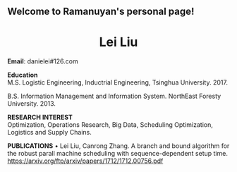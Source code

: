 ## Welcome to Ramanuyan's personal page!
# <center>Lei Liu </center>   

**Email**: danielei#126.com


**Education**   
M.S. Logistic Engineering, Inductrial Engineering, Tsinghua University.   2017.   

B.S. Information Management and Information System. NorthEast Foresty University.  2013.   


**RESEARCH INTEREST**   
Optimization, Operations Research, Big Data, Scheduling Optimization, Logistics and Supply Chains.   

**PUBLICATIONS**
• Lei Liu, Canrong Zhang. A branch and bound algorithm for the robust parall machine scheduling with sequence-dependent setup time.         https://arxiv.org/ftp/arxiv/papers/1712/1712.00756.pdf


